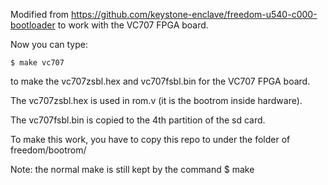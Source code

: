 Modified from https://github.com/keystone-enclave/freedom-u540-c000-bootloader to work with the VC707 FPGA board.

Now you can type:

	$ make vc707

to make the vc707zsbl.hex and vc707fsbl.bin for the VC707 FPGA board.

The vc707zsbl.hex is used in rom.v (it is the bootrom inside hardware).

The vc707fsbl.bin is copied to the 4th partition of the sd card.

To make this work, you have to copy this repo to under the folder of freedom/bootrom/

Note: the normal make is still kept by the command $ make
